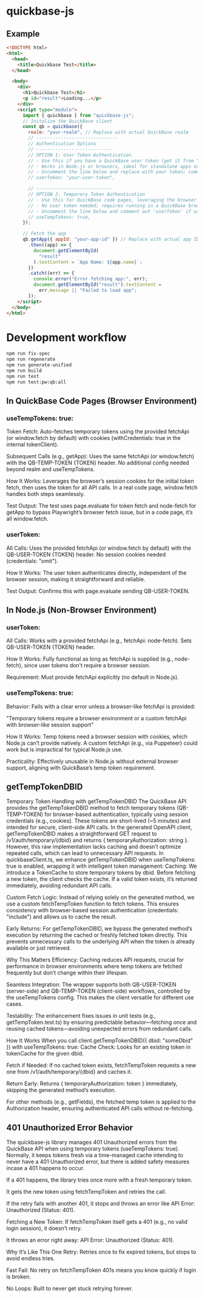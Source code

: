 # quickbase-js

## Example

```html
<!DOCTYPE html>
<html>
  <head>
    <title>Quickbase Test</title>
  </head>

  <body>
    <div>
      <h1>Quickbase Test</h1>
      <p id="result">Loading...</p>
    </div>
    <script type="module">
      import { quickbase } from "quickbase-js";
      // Initalize the QuickBase client
      const qb = quickbase({
        realm: "your-realm", // Replace with actual QuickBase realm
        // ------------------------------
        // Authentication Options
        // ----------------------------
        // OPTION 1: User Token Authentication
        // - Use this if you have a QuickBase user token (get it from "My Profile" > "Manage User Tokens")
        // - Works in Node.js or browsers, ideal for standalone apps or testing outside QuickBase
        // - Uncomment the line below and replace with your token; comment out 'useTempTokens'
        // userToken: "your-user-token",

        // ----------------------------
        // OPTION 2: Temporary Token Authentication
        // - Use this for QuickBase code pages, leveraging the browser’s authenticated session
        // - No user token needed; requires running in a QuickBase browser context
        // - Uncomment the line below and comment out 'userToken' if using this option
        // useTempTokens: true,
      });

      // Fetch the app
      qb.getApp({ appId: "your-app-id" }) // Replace with actual app ID
        .then((app) => {
          document.getElementById(
            "result"
          ).textContent = `App Name: ${app.name}`;
        })
        .catch((err) => {
          console.error("Error fetching app:", err);
          document.getElementById("result").textContent =
            err.message || "Failed to load app";
        });
    </script>
  </body>
</html>
```

# Development workflow

```bash
npm run fix-spec
npm run regenerate
npm run generate-unified
npm run build
npm run test
npm run test:pw:qb:all
```

## In QuickBase Code Pages (Browser Environment)

### useTempTokens: true:

Token Fetch: Auto-fetches temporary tokens using the provided fetchApi (or window.fetch by default) with cookies (withCredentials: true in the internal tokenClient).

Subsequent Calls (e.g., getApp): Uses the same fetchApi (or window.fetch) with the QB-TEMP-TOKEN {TOKEN} header. No additional config needed beyond realm and useTempTokens.

How It Works: Leverages the browser’s session cookies for the initial token fetch, then uses the token for all API calls. In a real code page, window.fetch handles both steps seamlessly.

Test Output: The test uses page.evaluate for token fetch and node-fetch for getApp to bypass Playwright’s browser fetch issue, but in a code page, it’s all window.fetch.

### userToken:

All Calls: Uses the provided fetchApi (or window.fetch by default) with the QB-USER-TOKEN {TOKEN} header. No session cookies needed (credentials: "omit").

How It Works: The user token authenticates directly, independent of the browser session, making it straightforward and reliable.

Test Output: Confirms this with page.evaluate sending QB-USER-TOKEN.

## In Node.js (Non-Browser Environment)

### userToken:

All Calls: Works with a provided fetchApi (e.g., fetchApi: node-fetch). Sets QB-USER-TOKEN {TOKEN} header.

How It Works: Fully functional as long as fetchApi is supplied (e.g., node-fetch), since user tokens don’t require a browser session.

Requirement: Must provide fetchApi explicitly (no default in Node.js).

### useTempTokens: true:

Behavior: Fails with a clear error unless a browser-like fetchApi is provided:

"Temporary tokens require a browser environment or a custom fetchApi with browser-like session support"

How It Works: Temp tokens need a browser session with cookies, which Node.js can’t provide natively. A custom fetchApi (e.g., via Puppeteer) could work but is impractical for typical Node.js use.

Practicality: Effectively unusable in Node.js without external browser support, aligning with QuickBase’s temp token requirement.

## getTempTokenDBID

Temporary Token Handling with getTempTokenDBID
The QuickBase API provides the getTempTokenDBID method to fetch temporary tokens (QB-TEMP-TOKEN) for browser-based authentication, typically using session credentials (e.g., cookies). These tokens are short-lived (~5 minutes) and intended for secure, client-side API calls. In the generated OpenAPI client, getTempTokenDBID makes a straightforward GET request to /v1/auth/temporary/{dbid} and returns { temporaryAuthorization: string }. However, this raw implementation lacks caching and doesn’t optimize repeated calls, which can lead to unnecessary API requests.
In quickbaseClient.ts, we enhance getTempTokenDBID when useTempTokens: true is enabled, wrapping it with intelligent token management:
Caching: We introduce a TokenCache to store temporary tokens by dbid. Before fetching a new token, the client checks the cache. If a valid token exists, it’s returned immediately, avoiding redundant API calls.

Custom Fetch Logic: Instead of relying solely on the generated method, we use a custom fetchTempToken function to fetch tokens. This ensures consistency with browser-based session authentication (credentials: "include") and allows us to cache the result.

Early Returns: For getTempTokenDBID, we bypass the generated method’s execution by returning the cached or freshly fetched token directly. This prevents unnecessary calls to the underlying API when the token is already available or just retrieved.

Why This Matters
Efficiency: Caching reduces API requests, crucial for performance in browser environments where temp tokens are fetched frequently but don’t change within their lifespan.

Seamless Integration: The wrapper supports both QB-USER-TOKEN (server-side) and QB-TEMP-TOKEN (client-side) workflows, controlled by the useTempTokens config. This makes the client versatile for different use cases.

Testability: The enhancement fixes issues in unit tests (e.g., getTempToken.test.ts) by ensuring predictable behavior—fetching once and reusing cached tokens—avoiding unexpected errors from redundant calls.

How It Works
When you call client.getTempTokenDBID({ dbid: "someDbid" }) with useTempTokens: true:
Cache Check: Looks for an existing token in tokenCache for the given dbid.

Fetch if Needed: If no cached token exists, fetchTempToken requests a new one from /v1/auth/temporary/{dbid} and caches it.

Return Early: Returns { temporaryAuthorization: token } immediately, skipping the generated method’s execution.

For other methods (e.g., getFields), the fetched temp token is applied to the Authorization header, ensuring authenticated API calls without re-fetching.

## 401 Unauthorized Error Behavior

The quickbase-js library manages 401 Unauthorized errors from the QuickBase API when using temporary tokens (useTempTokens: true). Normally, it keeps tokens fresh via a time-managed cache intending to never have a 401 Unauthorized error, but there is added safety measures incase a 401 happens to occur.

If a 401 happens, the library tries once more with a fresh temporary token.

It gets the new token using fetchTempToken and retries the call.

If the retry fails with another 401, it stops and throws an error like API Error: Unauthorized (Status: 401).

Fetching a New Token:
If fetchTempToken itself gets a 401 (e.g., no valid login session), it doesn’t retry.

It throws an error right away: API Error: Unauthorized (Status: 401).

Why It’s Like This
One Retry: Retries once to fix expired tokens, but stops to avoid endless tries.

Fast Fail: No retry on fetchTempToken 401s means you know quickly if login is broken.

No Loops: Built to never get stuck retrying forever.

